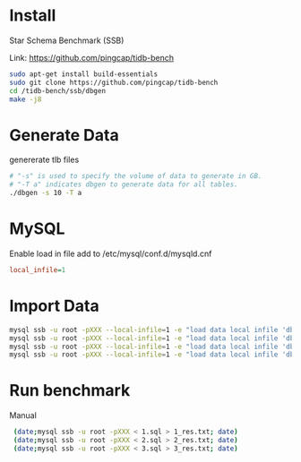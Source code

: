 # Install

Star Schema Benchmark (SSB)

Link: https://github.com/pingcap/tidb-bench

```bash
sudo apt-get install build-essentials
sudo git clone https://github.com/pingcap/tidb-bench
cd /tidb-bench/ssb/dbgen
make -j8
```

# Generate Data

genererate tlb files

```bash
# "-s" is used to specify the volume of data to generate in GB.
# "-T a" indicates dbgen to generate data for all tables.
./dbgen -s 10 -T a
```

# MySQL

Enable load in file
add to /etc/mysql/conf.d/mysqld.cnf

```ini
local_infile=1
```

# Import Data

```bash
mysql ssb -u root -pXXX --local-infile=1 -e "load data local infile 'dbgen/supplier.tbl'  into table supplier  fields terminated by '|' lines terminated by '\n';"
mysql ssb -u root -pXXX --local-infile=1 -e "load data local infile 'dbgen/customer.tbl'  into table customer  fields terminated by '|' lines terminated by '\n';"
mysql ssb -u root -pXXX --local-infile=1 -e "load data local infile 'dbgen/date.tbl'      into table date      fields terminated by '|' lines terminated by '\n';"
mysql ssb -u root -pXXX --local-infile=1 -e "load data local infile 'dbgen/lineorder.tbl' into table lineorder fields terminated by '|' lines terminated by '\n';"
```

# Run benchmark

Manual

```bash
 (date;mysql ssb -u root -pXXX < 1.sql > 1_res.txt; date)
 (date;mysql ssb -u root -pXXX < 2.sql > 2_res.txt; date)
 (date;mysql ssb -u root -pXXX < 3.sql > 3_res.txt; date)
```
